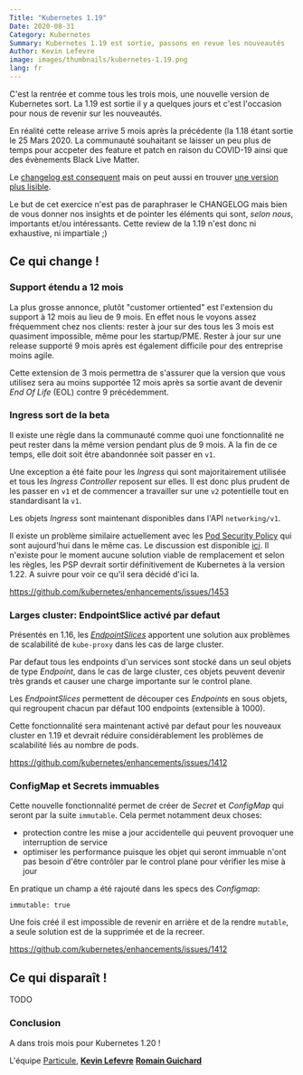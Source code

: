 ```yaml
---
Title: "Kubernetes 1.19"
Date: 2020-08-31
Category: Kubernetes
Summary: Kubernetes 1.19 est sortie, passons en revue les nouveautés
Author: Kevin Lefevre
image: images/thumbnails/kubernetes-1.19.png
lang: fr
---
```


C'est la rentrée et comme tous les trois mois, une nouvelle version de Kubernetes sort. La 1.19 est
sortie il y a quelques jours et c'est l'occasion pour nous de revenir sur les
nouveautés.

En réalité cette release arrive 5 mois après la précédente (la 1.18 étant
sortie le 25 Mars 2020. La communauté souhaitant se laisser un peu plus de temps
pour accpeter des feature et patch en raison du COVID-19 ainsi que des
évènements Black Live Matter.

Le [changelog est consequent](https://relnotes.k8s.io/?releaseVersions=1.19.0)
mais on peut aussi en trouver [une version plus
lisible](https://github.com/kubernetes/kubernetes/blob/master/CHANGELOG/CHANGELOG-1.19.md).

Le but de cet exercice n'est pas de paraphraser le CHANGELOG mais bien de vous
donner nos insights et de pointer les éléments qui sont, *selon nous*,
importants et/ou intéressants. Cette review de la 1.19 n'est donc ni
exhaustive, ni impartiale ;)

## Ce qui change !

### Support étendu a 12 mois

La plus grosse annonce, plutôt "customer ortiented" est l'extension du support à
12 mois au lieu de 9 mois. En effet nous le voyons assez fréquemment chez nos
clients: rester à jour sur des tous les 3 mois est quasiment
impossible, même pour les startup/PME. Rester à jour sur une release
supporté 9 mois après est également difficile pour des entreprise moins agile.

Cette extension de 3 mois permettra de s'assurer que la version que vous
utilisez sera au moins supportée 12 mois après sa sortie avant de devenir
*End Of Life* (EOL) contre 9 précédemment.

### Ingress sort de la beta

Il existe une règle dans la communauté comme quoi une fonctionnalité ne peut rester
dans la même version pendant plus de 9 mois. A la fin de ce temps, elle doit
soit être abandonnée soit passer en `v1`.

Une exception a été faite pour les *Ingress* qui sont majoritairement utilisée
et tous les *Ingress Controller* reposent sur elles. Il est donc plus prudent de
les passer en `v1` et de commencer a travailler sur une `v2` potentielle tout en
standardisant la `v1`.

Les objets *Ingress* sont maintenant disponibles dans l'API `networking/v1`.

Il existe un problème similaire actuellement avec les [Pod Security
Policy](https://particule.io/blog/kubernetes-psp/) qui sont aujourd'hui dans le
même cas. Le discussion est disponible
[ici](https://github.com/kubernetes/enhancements/issues/5). Il n'existe pour le
moment aucune solution viable de remplacement et selon les règles, les PSP
devrait sortir définitivement de Kubernetes à la version 1.22. A suivre pour
voir ce qu'il sera décidé d'ici la.

<https://github.com/kubernetes/enhancements/issues/1453>

### Larges cluster: EndpointSlice activé par defaut

Présentés en 1.16, les [*EndpointSlices*](https://kubernetes.io/docs/concepts/services-networking/endpoint-slices/) apportent une solution aux problèmes de
scalabilité de `kube-proxy` dans les cas de large cluster.

Par defaut tous les endpoints d'un services sont stocké dans un seul objets de
type *Endpoint*, dans le cas de large cluster, ces objets peuvent devenir très
grands et causer une charge importante sur le control plane.

Les *EndpointSlices*  permettent de découper ces *Endpoints* en sous objets, qui
regroupent chacun par défaut 100 endpoints (extensible à 1000).

Cette fonctionnalité sera maintenant activé par defaut pour les nouveaux cluster
en 1.19 et devrait réduire considérablement les problèmes de scalabilité liés au
nombre de pods.

<https://github.com/kubernetes/enhancements/issues/1412>

### ConfigMap et Secrets immuables

Cette nouvelle fonctionnalité permet de créer de *Secret* et *ConfigMap* qui
seront par la suite `immutable`. Cela permet notamment deux choses:

* protection contre les mise a jour accidentelle qui peuvent provoquer une
    interruption de service
* optimiser les performance puisque les objet qui seront immuable n'ont pas
    besoin d'être contrôler par le control plane pour vérifier les mise à jour

En pratique un champ a été rajouté dans les specs des *Configmap*:

```
immutable: true
```

Une fois créé il est impossible de revenir en arrière et de la rendre `mutable`,
a seule solution est de la supprimée et de la recreer.

<https://github.com/kubernetes/enhancements/issues/1412>

## Ce qui disparaît !

TODO

### Conclusion

A dans trois mois pour Kubernetes 1.20 !

L'équipe [Particule](https://particule.io),
[**Kevin Lefevre**](https://www.linkedin.com/in/kevinlefevre/)
[**Romain Guichard**](https://www.linkedin.com/in/romainguichard/)
